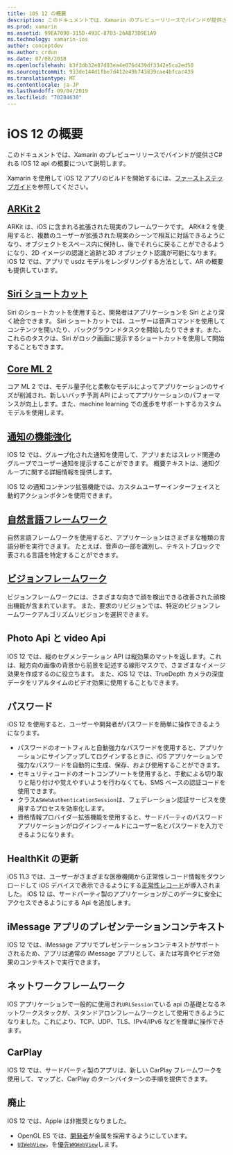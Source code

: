 ```yaml
---
title: iOS 12 の概要
description: このドキュメントでは、Xamarin のプレビューリリースでバインドが提供さC#れる IOS 12 api の概要について説明します。
ms.prod: xamarin
ms.assetid: 99EA7090-315D-493C-87D3-26AB73D9E1A9
ms.technology: xamarin-ios
author: conceptdev
ms.author: crdun
ms.date: 07/08/2018
ms.openlocfilehash: b3f3db32e87d83ea4e076d439df3342e5ca2ed50
ms.sourcegitcommit: 933de144d1fbe7d412e49b743839cae4bfcac439
ms.translationtype: MT
ms.contentlocale: ja-JP
ms.lasthandoff: 09/04/2019
ms.locfileid: "70284630"
---
```

# <a name="introduction-to-ios-12"></a>iOS 12 の概要

このドキュメントでは、Xamarin のプレビューリリースでバインドが提供さC#れる IOS 12 api の概要について説明します。

Xamarin を使用して iOS 12 アプリのビルドを開始するには、[ファーストステップガイド](get-started.md)を参照してください。

## <a name="arkit-2arkit2md"></a>[ARKit 2](arkit2.md)

ARKit は、iOS に含まれる拡張された現実のフレームワークです。 ARKit 2 を使用すると、複数のユーザーが拡張された現実のシーンで相互に対話できるようになり、オブジェクトをスペース内に保持し、後でそれらに戻ることができるようになり、2D イメージの認識と追跡と3D オブジェクト認識が可能になります。 iOS 12 では、アプリで usdz モデルをレンダリングする方法として、AR の概要も提供しています。

## <a name="siri-shortcutssiri-shortcutsmd"></a>[Siri ショートカット](siri-shortcuts.md)

Siri のショートカットを使用すると、開発者はアプリケーションを Siri とより深く統合できます。 Siri ショートカットでは、ユーザーは音声コマンドを使用してコンテンツを開いたり、バックグラウンドタスクを開始したりできます。また、これらのタスクは、Siri がロック画面に提示するショートカットを使用して開始することもできます。

## <a name="core-ml-2coremlmd"></a>[Core ML 2](coreml.md)

コア ML 2 では、モデル量子化と柔軟なモデルによってアプリケーションのサイズが削減され、新しいバッチ予測 API によってアプリケーションのパフォーマンスが向上します。また、machine learning での進歩をサポートするカスタムモデルを使用します。

## <a name="notification-improvementsnotificationsindexmd"></a>[通知の機能強化](notifications/index.md)

IOS 12 では、グループ化された通知を使用して、アプリまたはスレッド関連のグループでユーザー通知を提示することができます。 概要テキストは、通知グループに関する詳細情報を提供します。

IOS 12 の通知コンテンツ拡張機能では、カスタムユーザーインターフェイスと動的アクションボタンを使用できます。

## <a name="natural-language-frameworknatural-languagemd"></a>[自然言語フレームワーク](natural-language.md)

自然言語フレームワークを使用すると、アプリケーションはさまざまな種類の言語分析を実行できます。 たとえば、音声の一部を識別し、テキストブロックで表される言語を特定することができます。

## <a name="vision-frameworkiosplatformintroduction-to-ios11visionmd"></a>[ビジョンフレームワーク](~/ios/platform/introduction-to-ios11/vision.md)

ビジョンフレームワークには、さまざまな向きで顔を検出できる改善された顔検出機能が含まれています。 また、要求のリビジョンでは、特定のビジョンフレームワークアルゴリズムリビジョンを選択できます。

## <a name="photo-and-video-apis"></a>Photo Api と video Api

IOS 12 では、縦のセグメンテーション API は縦効果のマットを返します。これは、縦方向の画像の背景から前景を記述する線形マスクで、さまざまなイメージ効果を作成するのに役立ちます。 また、iOS 12 では、TrueDepth カメラの深度データをリアルタイムのビデオ効果に使用することもできます。

## <a name="passwords"></a>パスワード

iOS 12 を使用すると、ユーザーや開発者がパスワードを簡単に操作できるようになります。

- パスワードのオートフィルと自動強力なパスワードを使用すると、アプリケーションにサインアップしてログインするときに、iOS アプリケーションで強力なパスワードを自動的に生成、保存、および使用することができます。
- セキュリティコードのオートコンプリートを使用すると、手動による切り取りと貼り付けや覚えやすいようを行わなくても、SMS ベースの認証コードを使用できます。
- クラス`ASWebAuthenticationSession`は、フェデレーション認証サービスを使用するプロセスを効率化します。
- 資格情報プロバイダー拡張機能を使用すると、サードパーティのパスワードアプリケーションがログインフィールドにユーザー名とパスワードを入力できるようになります。

## <a name="healthkit-updates"></a>HealthKit の更新

iOS 11.3 では、ユーザーがさまざまな医療機関から正常性レコード情報をダウンロードして iOS デバイスで表示できるようにする[正常性レコード](https://www.apple.com/healthcare/health-records/)が導入されました。 iOS 12 は、サードパーティ製のアプリケーションがこのデータに安全にアクセスできるようにする Api を追加します。

## <a name="imessage-app-presentation-contexts"></a>iMessage アプリのプレゼンテーションコンテキスト

IOS 12 では、iMessage アプリでプレゼンテーションコンテキストがサポートされるため、アプリは通常の iMessage アプリとして、または写真やビデオ効果のコンテキストで実行できます。

## <a name="network-framework"></a>ネットワークフレームワーク

IOS アプリケーションで一般的に使用され`URLSession`ている api の基礎となるネットワークスタックが、スタンドアロンフレームワークとして使用できるようになりました。これにより、TCP、UDP、TLS、IPv4/IPv6 などを簡単に操作できます。

## <a name="carplay"></a>CarPlay

IOS 12 では、サードパーティ製のアプリは、新しい CarPlay フレームワークを使用して、マップと、CarPlay のターンバイターンの手順を提供できます。

## <a name="deprecations"></a>廃止

IOS 12 では、Apple は非推奨となりました。

- OpenGL ES では、[開発者](https://developer.apple.com/ios/whats-new/)が金属を採用するようにしています。
- [`UIWebView`](xref:UIKit.UIWebView)。を[優先`WKWebView`](https://developer.apple.com/documentation/webkit/wkwebview?language=objc)します。
